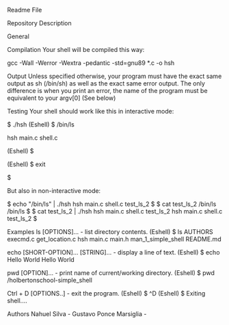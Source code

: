 Readme File

Repository Description

General

Compilation
Your shell will be compiled this way:

gcc -Wall -Werror -Wextra -pedantic -std=gnu89 *.c -o hsh

Output
Unless specified otherwise, your program must have the exact same output as sh (/bin/sh) as well as the exact same error output.
The only difference is when you print an error, the name of the program must be equivalent to your argv[0] (See below)

Testing
Your shell should work like this in interactive mode:

$ ./hsh
(Eshell) $ /bin/ls

hsh main.c shell.c

(Eshell) $

(Eshell) $ exit

$


But also in non-interactive mode:

$ echo "/bin/ls" | ./hsh
hsh main.c shell.c test_ls_2
$
$ cat test_ls_2
/bin/ls
/bin/ls
$
$ cat test_ls_2 | ./hsh
hsh main.c shell.c test_ls_2
hsh main.c shell.c test_ls_2
$

Examples
ls [OPTIONS]... - list directory contents.
(Eshell) $ ls
AUTHORS  execmd.c  get_location.c  hsh  main.c  main.h  man_1_simple_shell  README.md

echo [SHORT-OPTION]... [STRING]... - display a line of text.
(Eshell) $ echo Hello World
Hello World

pwd [OPTION]... - print name of current/working directory.
(Eshell) $ pwd
/holbertonschool-simple_shell

Ctrl + D [OPTIONS..] - exit the program.
(Eshell) $ ^D
(Eshell) $ Exiting shell....

Authors
Nahuel Silva -
Gustavo Ponce Marsiglia -
